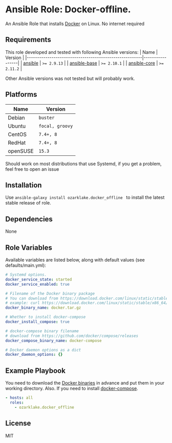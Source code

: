# Ansible Role: Docker-offline. 

An Ansible Role that installs [Docker](https://www.docker.com) on Linux. No internet required

## Requirements

This role developed and tested with following Ansible versions:
| Name                                                   | Version         |
|--------------------------------------------------------|-----------------|
| [ansible](https://pypi.org/project/ansible-base/)      | ```>= 2.9.13``` |
| [ansible-base](https://pypi.org/project/ansible-base/) | ```>= 2.10.1``` |
| [ansible-core](https://pypi.org/project/ansible-core/) | ```>= 2.11.2``` |

Other Ansible versions was not tested but will probably work.

## Platforms

| Name   | Version             |
|--------|---------------------|
| Debian | ```buster```        |
| Ubuntu | ```focal, groovy``` |
| CentOS | ```7.4+, 8```       |
| RedHat | ```7.4+, 8```       |
| openSUSE | ```15.3 ```       |

Should work on most distributions that use Systemd, if you get a problem, feel free to open an issue

## Installation

Use `ansible-galaxy install ozarklake.docker_offline
` to install the latest stable release of role.

## Dependencies

None

## Role Variables

Available variables are listed below, along with default values (see defaults/main.yml):

```yaml
# Systemd options.
docker_service_state: started
docker_service_enabled: true

# Filename of the Docker binary package
# You can download from https://download.docker.com/linux/static/stable/
# example: curl https://download.docker.com/linux/static/stable/x86_64/docker-20.10.9.tgz -o docker.tar.gz
docker_binary_name: docker.tar.gz

# Whether to install docker-compose
docker_install_compose: true

# docker-compose binary filename
# download from https://github.com/docker/compose/releases
docker_compose_binary_name: docker-compose 

# Docker daemon options as a dict
docker_daemon_options: {}

```

## Example Playbook

You need to download the [Docker binaries](https://download.docker.com/linux/static/stable/) in advance and put them in your working directory. Also. If you need to install [docker-compose](https://github.com/docker/compose/releases). 

```yaml
- hosts: all
  roles:
    - ozarklake.docker_offline
```

## License

MIT